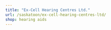 ```yaml
---
title: "Ex-Cell Hearing Centres Ltd."
url: /saskatoon/ex-cell-hearing-centres-ltd/
shop: hearing aids
---
```

